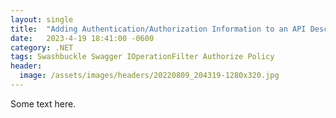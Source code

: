 ```yaml
---
layout: single
title:  "Adding Authentication/Authorization Information to an API Description with Swashbuckle"
date:   2023-4-19 18:41:00 -0600
category: .NET
tags: Swashbuckle Swagger IOperationFilter Authorize Policy
header:
  image: /assets/images/headers/20220809_204319-1280x320.jpg
---
```


Some text here. 